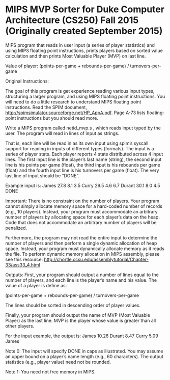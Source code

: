 # MIPS MVP Sorter for Duke Computer Architecture (CS250) Fall 2015 (Originally created September 2015)

MIPS program that reads in user input (a series of player statistics) and using MIPS floating point instructions, prints players based on sorted value calculation and then prints Most Valuable Player (MVP) on last line.

Value of player: (points-per-game + rebounds-per-game) / turnovers-per-game

Original Instructions:

The goal of this program is get experience reading various input types, structuring a
larger program, and using MIPS floating point instructions. You will need to do a little
research to understand MIPS floating point instructions. Read the SPIM document,
http://spimsimulator.sourceforge.net/HP_AppA.pdf. Page A-73 lists floating-point
instructions but you should read more.

Write a MIPS program called netid_mvp.s , which reads input typed by the user. The
program will read in lines of input as strings.

That is, each line will be read in as its own input using spim’s syscall support for
reading in inputs of different types (formats). The input is a series of player stats.
Each player reports 4 stats distributed across 4 input lines. The first input line is the
player’s last name (string), the second input line is his points per game (float), the
third input is his rebounds per game (float) and the fourth input line is his turnovers
per game (float). The very last line of input should be “DONE”.

Example input is:
James
27.8
8.1
3.5
Curry
29.5
4.6
6.7
Durant
30.1
8.0
4.5
DONE

Important: There is no constraint on the number of players. Your program cannot
simply allocate memory space for a hard-coded number of records (e.g., 10 players).
Instead, your program must accommodate an arbitrary number of players by
allocating space for each player’s data on the heap. Code that does not accommodate
an arbitrary number of players will be penalized.

Furthermore, the program may not read the entire input to determine the number of
players and then perform a single dynamic allocation of heap space. Instead, your
program must dynamically allocate memory as it reads the file. To perform dynamic
memory allocation in MIPS assembly, please see this resource:
http://chortle.ccsu.edu/assemblytutorial/Chapter-33/ass33_4.html

Outputs: First, your program should output a number of lines equal to the number of
players, and each line is the player’s name and his value. The value of a player is
define as:

(points-per-game + rebounds-per-game) / turnovers-per-game

The lines should be sorted in descending order of player values.

Finally, your program should output the name of MVP (Most Valuable Player) as
the last line. MVP is the player whose value is greater than all other players.

For the input example, the output is:
James 10.26
Durant 8.47
Curry 5.09
James

Note 0: The input will specify DONE in caps as illustrated. You may assume an upper
bound on a player’s name length (e.g., 60 characters). The output statistics (e.g.,
player value) need not be rounded.

Note 1: You need not free memory in MIPS. 
